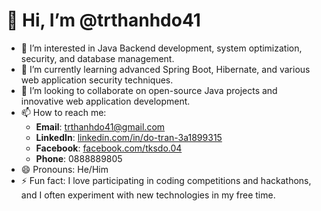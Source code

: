 # 👋 Hi, I’m @trthanhdo41

- 👀 I’m interested in Java Backend development, system optimization, security, and database management.
- 🌱 I’m currently learning advanced Spring Boot, Hibernate, and various web application security techniques.
- 💞️ I’m looking to collaborate on open-source Java projects and innovative web application development.
- 📫 How to reach me: 
  - **Email**: trthanhdo41@gmail.com
  - **LinkedIn**: [linkedin.com/in/do-tran-3a1899315](https://www.linkedin.com/in/do-tran-3a1899315)
  - **Facebook**: [facebook.com/tksdo.04](https://www.facebook.com/tksdo.04)
  - **Phone**: 0888889805
- 😄 Pronouns: He/Him
- ⚡ Fun fact: I love participating in coding competitions and hackathons, and I often experiment with new technologies in my free time.
